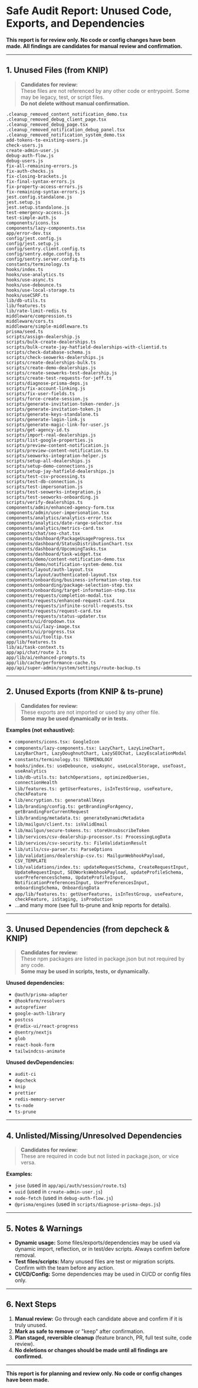 # Safe Audit Report: Unused Code, Exports, and Dependencies

**This report is for review only. No code or config changes have been made. All findings are candidates for manual review and confirmation.**

---

## 1. Unused Files (from KNIP)

> **Candidates for review:**  
> These files are not referenced by any other code or entrypoint. Some may be legacy, test, or script files.  
> **Do not delete without manual confirmation.**

```
.cleanup_removed_content_notification_demo.tsx
.cleanup_removed_debug_client_page.tsx
.cleanup_removed_debug_page.tsx
.cleanup_removed_notification_debug_panel.tsx
.cleanup_removed_notification_system_demo.tsx
add-tokens-to-existing-users.js
check-users.js
create-admin-user.js
debug-auth-flow.js
debug-users.js
fix-all-remaining-errors.js
fix-auth-checks.js
fix-closing-brackets.js
fix-final-syntax-errors.js
fix-property-access-errors.js
fix-remaining-syntax-errors.js
jest.config.standalone.js
jest.setup.js
jest.setup.standalone.js
test-emergency-access.js
test-simple-auth.js
components/icons.tsx
components/lazy-components.tsx
app/error-dev.tsx
config/jest.config.js
config/jest.setup.js
config/sentry.client.config.ts
config/sentry.edge.config.ts
config/sentry.server.config.ts
constants/terminology.ts
hooks/index.ts
hooks/use-analytics.ts
hooks/use-async.ts
hooks/use-debounce.ts
hooks/use-local-storage.ts
hooks/useCSRF.ts
lib/db-utils.ts
lib/features.ts
lib/rate-limit-redis.ts
middleware/compression.ts
middleware/cors.ts
middleware/simple-middleware.ts
prisma/seed.ts
scripts/assign-dealership.js
scripts/bulk-create-dealerships.ts
scripts/bulk-create-jay-hatfield-dealerships-with-clientid.ts
scripts/check-database-schema.js
scripts/check-seowerks-dealerships.js
scripts/create-dealerships-bulk.ts
scripts/create-demo-dealerships.js
scripts/create-seowerks-test-dealership.js
scripts/create-test-requests-for-jeff.ts
scripts/diagnose-prisma-deps.js
scripts/fix-account-linking.js
scripts/fix-user-fields.ts
scripts/force-create-session.js
scripts/generate-invitation-token-render.js
scripts/generate-invitation-token.js
scripts/generate-keys-standalone.ts
scripts/generate-login-link.js
scripts/generate-magic-link-for-user.js
scripts/get-agency-id.ts
scripts/import-real-dealerships.js
scripts/list-google-properties.js
scripts/preview-content-notification.js
scripts/preview-content-notification.ts
scripts/seoworks-integration-helper.js
scripts/setup-all-dealerships.js
scripts/setup-demo-connections.js
scripts/setup-jay-hatfield-dealerships.js
scripts/test-csv-processing.ts
scripts/test-db-connection.js
scripts/test-impersonation.js
scripts/test-seowerks-integration.js
scripts/test-seoworks-onboarding.js
scripts/verify-dealerships.ts
components/admin/enhanced-agency-form.tsx
components/admin/user-impersonation.tsx
components/analytics/analytics-error.tsx
components/analytics/date-range-selector.tsx
components/analytics/metrics-card.tsx
components/chat/seo-chat.tsx
components/dashboard/PackageUsageProgress.tsx
components/dashboard/StatusDistributionChart.tsx
components/dashboard/UpcomingTasks.tsx
components/dashboard/task-widget.tsx
components/demo/content-notification-demo.tsx
components/demo/notification-system-demo.tsx
components/layout/auth-layout.tsx
components/layout/authenticated-layout.tsx
components/onboarding/business-information-step.tsx
components/onboarding/package-selection-step.tsx
components/onboarding/target-information-step.tsx
components/requests/completion-modal.tsx
components/requests/enhanced-request-card.tsx
components/requests/infinite-scroll-requests.tsx
components/requests/request-card.tsx
components/requests/status-updater.tsx
components/ui/dropdown.tsx
components/ui/lazy-image.tsx
components/ui/progress.tsx
components/ui/tooltip.tsx
app/lib/features.ts
lib/ai/task-context.ts
app/api/chat/route 2.ts
app/lib/ai/enhanced-prompts.ts
app/lib/cache/performance-cache.ts
app/api/super-admin/system/settings/route-backup.ts
```

---

## 2. Unused Exports (from KNIP & ts-prune)

> **Candidates for review:**  
> These exports are not imported or used by any other file.  
> **Some may be used dynamically or in tests.**

**Examples (not exhaustive):**
- `components/icons.tsx: GoogleIcon`
- `components/lazy-components.tsx: LazyChart, LazyLineChart, LazyBarChart, LazyDoughnutChart, LazySEOChat, LazyEscalationModal`
- `constants/terminology.ts: TERMINOLOGY`
- `hooks/index.ts: useDebounce, useAsync, useLocalStorage, useToast, useAnalytics`
- `lib/db-utils.ts: batchOperations, optimizedQueries, connectionHealth`
- `lib/features.ts: getUserFeatures, isInTestGroup, useFeature, checkFeature`
- `lib/encryption.ts: generateAllKeys`
- `lib/branding/config.ts: getBrandingForAgency, getBrandingForCurrentRequest`
- `lib/branding/metadata.ts: generateDynamicMetadata`
- `lib/mailgun/client.ts: isValidEmail`
- `lib/mailgun/secure-tokens.ts: storeUnsubscribeToken`
- `lib/services/csv-dealership-processor.ts: ProcessingLogData`
- `lib/services/csv-security.ts: FileValidationResult`
- `lib/utils/csv-parser.ts: ParseOptions`
- `lib/validations/dealership-csv.ts: MailgunWebhookPayload, CSV_TEMPLATE`
- `lib/validations/index.ts: updateRequestSchema, CreateRequestInput, UpdateRequestInput, SEOWorksWebhookPayload, updateProfileSchema, userPreferencesSchema, UpdateProfileInput, NotificationPreferencesInput, UserPreferencesInput, onboardingSchema, OnboardingData`
- `app/lib/features.ts: getUserFeatures, isInTestGroup, useFeature, checkFeature, isStaging, isProduction`
- ...and many more (see full ts-prune and knip reports for details).

---

## 3. Unused Dependencies (from depcheck & KNIP)

> **Candidates for review:**  
> These npm packages are listed in package.json but not required by any code.  
> **Some may be used in scripts, tests, or dynamically.**

**Unused dependencies:**
- `@auth/prisma-adapter`
- `@hookform/resolvers`
- `autoprefixer`
- `google-auth-library`
- `postcss`
- `@radix-ui/react-progress`
- `@sentry/nextjs`
- `glob`
- `react-hook-form`
- `tailwindcss-animate`

**Unused devDependencies:**
- `audit-ci`
- `depcheck`
- `knip`
- `prettier`
- `redis-memory-server`
- `ts-node`
- `ts-prune`

---

## 4. Unlisted/Missing/Unresolved Dependencies

> **Candidates for review:**  
> These are required in code but not listed in package.json, or vice versa.

**Examples:**
- `jose` (used in `app/api/auth/session/route.ts`)
- `uuid` (used in `create-admin-user.js`)
- `node-fetch` (used in `debug-auth-flow.js`)
- `@prisma/engines` (used in `scripts/diagnose-prisma-deps.js`)

---

## 5. Notes & Warnings

- **Dynamic usage:** Some files/exports/dependencies may be used via dynamic import, reflection, or in test/dev scripts. Always confirm before removal.
- **Test files/scripts:** Many unused files are test or migration scripts. Confirm with the team before any action.
- **CI/CD/Config:** Some dependencies may be used in CI/CD or config files only.

---

## 6. Next Steps

1. **Manual review:** Go through each candidate above and confirm if it is truly unused.
2. **Mark as safe to remove** or "keep" after confirmation.
3. **Plan staged, reversible cleanup** (feature branch, PR, full test suite, code review).
4. **No deletions or changes should be made until all findings are confirmed.**

---

**This report is for planning and review only. No code or config changes have been made.**